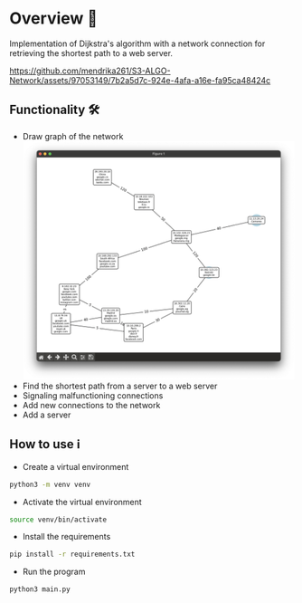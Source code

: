 # Overview 🔮

Implementation of Dijkstra's algorithm with a network connection for retrieving the shortest path to a web server.


https://github.com/mendrika261/S3-ALGO-Network/assets/97053149/7b2a5d7c-924e-4afa-a16e-fa95ca48424c



## Functionality 🛠️
- Draw graph of the network
![graph.png](screenshoot/graph.png)
- Find the shortest path from a server to a web server
- Signaling malfunctioning connections
- Add new connections to the network
- Add a server

## How to use ℹ️
- Create a virtual environment
```bash
python3 -m venv venv
```
- Activate the virtual environment
```bash
source venv/bin/activate
```
- Install the requirements
```bash
pip install -r requirements.txt
```
- Run the program
```bash
python3 main.py
```
